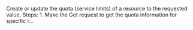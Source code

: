 Create or update the quota (service limits) of a resource to the requested value.
     Steps:
      1. Make the Get request to get the quota information for specific r...
